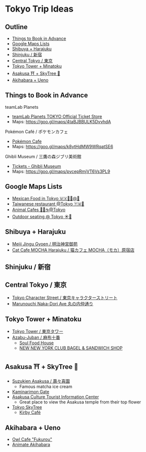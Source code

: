 # Tokyo Trip Ideas

## Outline <!-- omit in toc -->
* [Things to Book in Advance](#things-to-book-in-advance)
* [Google Maps Lists](#google-maps-lists)
* [Shibuya + Harajuku](#shibuya--harajuku)
* [Shinjuku / 新宿](#shinjuku--新宿)
* [Central Tokyo / 東京](#central-tokyo--東京)
* [Tokyo Tower + Minatoku](#tokyo-tower--minatoku)
* [Asakusa ⛩️ + SkyTree 🗼](#asakusa-️--skytree-)
* [Akihabara + Ueno](#akihabara--ueno)

## Things to Book in Advance
teamLab Planets
* [teamLab Planets TOKYO Official Ticket Store](https://teamlabplanets.dmm.com/en)
* Maps: <https://goo.gl/maps/4taBJBBULK5DvvhdA>

Pokémon Café / ポケモンカフェ
* [Pokémon Cafe](https://www.pokemoncenter-online.com/cafe/en/)
* Maps: <https://goo.gl/maps/k8ytHdMW9WRqatSE6>

Ghibli Museum / 三鷹の森ジブリ美術館
* [Tickets - Ghibli Museum](https://www.ghibli-museum.jp/en/tickets/)
* Maps: <https://goo.gl/maps/pvcepRmjVT6Vs3PL9>

## Google Maps Lists
* [Mexican Food in Tokyo 🇲🇽🌯🌮@🗼](https://maps.app.goo.gl/xMz4EzwXyksNHzgJA)
* [Taiwanese restaurant @Tokyo 🇹🇼🗼](https://maps.app.goo.gl/ZLaaURbU1x1d6Dzy8)
* [Animal Cafes 🐶🐱☕️@Tokyo](https://maps.app.goo.gl/VAAjELR858Nqoeby5)
* [Outdoor seating @ Tokyo ☀️🗼](https://maps.app.goo.gl/BRqbbg1qeKdS7fzv8)

## Shibuya + Harajuku
* [Meiji Jingu Gyoen / 明治神宮御苑](https://goo.gl/maps/2efWmBbcMBayarNE7)
* [Cat Cafe MOCHA Harajuku / 猫カフェ MOCHA（モカ）原宿店](https://goo.gl/maps/za9zczHDKwiyYGZc7)

## Shinjuku / 新宿

## Central Tokyo / 東京
* [Tokyo Character Street / 東京キャラクターストリート](https://goo.gl/maps/NYK6bR13oZUigGdYA)
* [Marunouchi Naka-Dori Ave 丸の内仲通り](https://goo.gl/maps/zaxaFXnEjtHXMiDK6)

## Tokyo Tower + Minatoku
* [Tokyo Tower / 東京タワー](https://goo.gl/maps/DzuBAZK7j9yG6uUh8)
* [Azabu-Juban / 麻布十番](https://goo.gl/maps/Nu8zBGkAagxQJtuR8)
  * [Soul Food House](https://goo.gl/maps/t5WLU9kNTbWDpdLdA)
  * [NEW NEW YORK CLUB BAGEL & SANDWICH SHOP](https://goo.gl/maps/skxsWoP7Mz3ooeHj8)

## Asakusa ⛩️ + SkyTree 🗼
* [Suzukien Asakusa / 壽々喜園](https://maps.app.goo.gl/5KjYkA3bT34sz2kf7)
  * Famous matcha ice cream
* [Kaminarimon Gate](https://maps.app.goo.gl/YB99nJkL2xfJvQVv7)
* [Asakusa Culture Tourist Information Center](https://maps.app.goo.gl/sa7oUHoCq4HUTNQg8)
  * Great place to view the Asakusa temple from their top flower
* [Tokyo SkyTree](https://maps.app.goo.gl/73aAw9T4ERgMjbFT8)
  * [Kirby Café](https://maps.app.goo.gl/Vsn7vWcY8GqF3Ps99)

## Akihabara + Ueno
* [Owl Cafe "Fukurou"](https://maps.app.goo.gl/Kh5vMMZ1r6x88Jec6)
* [Animate Akihabara](https://maps.app.goo.gl/tWd91xwdjsyRuex36)
